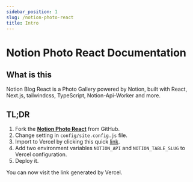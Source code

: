 ```yaml
---
sidebar_position: 1
slug: /notion-photo-react
title: Intro
---
```


# Notion Photo React Documentation

## What is this

Notion Blog React is a Photo Gallery powered by Notion, built with React, Next.js, tailwindcss, TypeScript, Notion-Api-Worker and more.

## TL;DR

1. Fork the [**Notion Photo React**](https://github.com/Harry-Yep/Notion-Photo-React) from GitHub.
2. Change setting in `config/site.config.js` file.
3. Import to Vercel by clicking this quick [link](https://vercel.com/new/git/external?repository-url=https%3A%2F%2Fgithub.com%2FHarry-Yep%2FNotion-Photo-React).
4. Add two environment variables `NOTION_API` and `NOTION_TABLE_SLUG` to Vercel configuration.
5. Deploy it.

You can now visit the link generated by Vercel.
